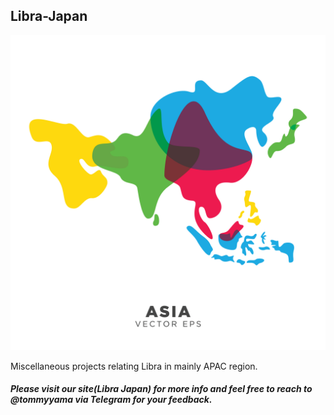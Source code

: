 ## Libra-Japan

![](https://github.com/tommyyama2020/Libra-Japan/blob/master/Asia-Map.jpg)

Miscellaneous projects relating Libra in mainly APAC region.

##### Please visit our site(Libra Japan) for more info and feel free to reach to @tommyyama via Telegram for your feedback. 

